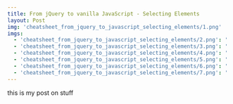 ```yaml
---
title: From jQuery to vanilla JavaScript - Selecting Elements
layout: Post
img: 'cheatsheet_from_jquery_to_javascript_selecting_elements/1.png'
imgs:
  - 'cheatsheet_from_jquery_to_javascript_selecting_elements/2.png': ''
  - 'cheatsheet_from_jquery_to_javascript_selecting_elements/3.png': ''
  - 'cheatsheet_from_jquery_to_javascript_selecting_elements/4.png': ''
  - 'cheatsheet_from_jquery_to_javascript_selecting_elements/5.png': ''
  - 'cheatsheet_from_jquery_to_javascript_selecting_elements/6.png': ''
  - 'cheatsheet_from_jquery_to_javascript_selecting_elements/7.png': ''
---
```


this is my post on stuff